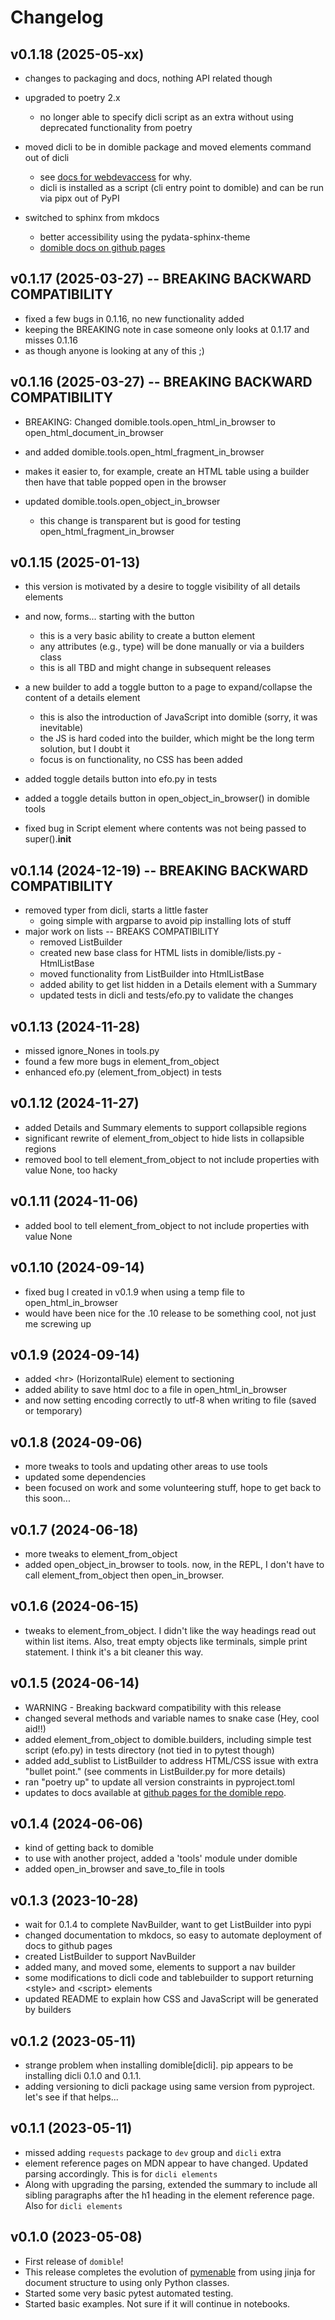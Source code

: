 # Changelog

## v0.1.18 (2025-05-xx)

- changes to packaging and docs, nothing API related though
- upgraded to poetry 2.x

  - no longer able to specify dicli script as an extra
    without using deprecated functionality from poetry

- moved dicli to be in domible package and  moved elements command out of dicli

  - see [docs for webdevaccess](https://joeldodson.github.io/webdevaccess) for why.
  - dicli is installed as a script (cli entry point to domible) and can be run via pipx out of PyPI

- switched to sphinx from mkdocs

  - better accessibility using the pydata-sphinx-theme
  - [domible docs on github pages](https://joeldodson.github.io/domible)

## v0.1.17 (2025-03-27) -- BREAKING BACKWARD COMPATIBILITY  

- fixed a few bugs in 0.1.16, no new functionality added 
- keeping the BREAKING note in case someone only looks at 0.1.17 and misses 0.1.16
- as though anyone is looking at any of this  ;)

## v0.1.16 (2025-03-27) -- BREAKING BACKWARD COMPATIBILITY  

- BREAKING: Changed domible.tools.open_html_in_browser to open_html_document_in_browser
- and added domible.tools.open_html_fragment_in_browser
- makes it easier to, for example, create an HTML table using a builder then have that table popped open in the browser 
- updated domible.tools.open_object_in_browser

  - this change is transparent but is good for testing open_html_fragment_in_browser

## v0.1.15 (2025-01-13) 

- this version is motivated by a desire to toggle visibility of all details elements 
- and now, forms... starting with the button  

  - this is a very basic ability to create a button element
  - any attributes (e.g., type) will be done manually or via a builders class
  - this is all TBD and might change in subsequent releases 

- a new builder to add a toggle button to a page to expand/collapse the content of a details element 

  - this is also the introduction of JavaScript into domible (sorry, it was inevitable) 
  - the JS is hard coded into the builder, which might be the long term solution, but I doubt it 
  - focus is on functionality, no CSS has been added 

- added toggle details button into efo.py in tests 
- added a toggle details button in open_object_in_browser() in domible tools 
- fixed bug in Script element where contents was not being passed to super().__init__ 

## v0.1.14 (2024-12-19) -- BREAKING BACKWARD COMPATIBILITY 

- removed typer from dicli, starts a little faster
  - going simple with argparse to avoid pip installing lots of stuff 
- major work on lists -- BREAKS COMPATIBILITY 
  - removed ListBuilder 
  - created new base class for HTML lists in domible/lists.py - HtmlListBase  
  - moved functionality from ListBuilder into HtmlListBase 
  - added ability to get list hidden in a Details element with a Summary 
  - updated tests in dicli and tests/efo.py to validate the changes 

## v0.1.13 (2024-11-28)

- missed ignore_Nones in tools.py 
- found a few more bugs in element_from_object 
- enhanced efo.py (element_from_object) in tests 

## v0.1.12 (2024-11-27)

- added Details and Summary elements to support collapsible regions 
- significant rewrite of element_from_object to hide lists in collapsible regions 
- removed bool to tell element_from_object to not include properties with value None, too hacky     

## v0.1.11 (2024-11-06)

- added bool to tell element_from_object to not include properties with value None      

## v0.1.10 (2024-09-14)

- fixed bug I created in v0.1.9 when using a temp file to open_html_in_browser
- would have been nice for the .10 release to be something cool, not just me screwing up 

## v0.1.9 (2024-09-14)

- added &lt;hr> (HorizontalRule) element to sectioning
- added ability to save html doc to a file in open_html_in_browser
- and now setting encoding correctly to utf-8 when writing to file (saved or temporary)

## v0.1.8 (2024-09-06)

- more tweaks to tools and updating other areas to use tools
- updated some dependencies 
- been focused on work and some volunteering stuff, hope to get back to this soon...

## v0.1.7 (2024-06-18)

- more tweaks to element_from_object
- added open_object_in_browser to tools.
  now, in the REPL, I don't have to call element_from_object then open_in_browser.

## v0.1.6 (2024-06-15)

- tweaks to element_from_object.
  I didn't like the way headings read out within list items.
  Also, treat empty objects like terminals, simple print statement.
  I think it's a bit cleaner this way.

## v0.1.5 (2024-06-14)

- WARNING - Breaking backward compatibility with this release 
- changed several methods and variable names to snake case (Hey, cool aid!!)
- added element_from_object to domible.builders, including simple test script (efo.py) in tests directory 
  (not tied in to pytest though)
- added add_sublist to ListBuilder to address HTML/CSS issue with extra "bullet point."
  (see comments in ListBuilder.py for more details)
- ran "poetry up" to update all version constraints in pyproject.toml 
- updates to docs available at [github pages for the domible repo](https://joeldodson.github.io/domible/).

## v0.1.4 (2024-06-06)

- kind of getting back to domible 
- to use with another project, added a 'tools' module under domible
- added open_in_browser and save_to_file in tools 

## v0.1.3 (2023-10-28)

- wait for 0.1.4 to complete NavBuilder, want to get ListBuilder into pypi
- changed documentation to mkdocs, so easy to automate deployment of docs to github pages
- created ListBuilder to support NavBuilder 
- added many, and moved some, elements to support a nav builder
- some modifications to dicli code and tablebuilder to support returning &lt;style> and &lt;script> elements 
- updated README to explain how CSS and JavaScript will be generated by builders

## v0.1.2 (2023-05-11)

- strange problem when installing domible[dicli].  pip appears to be installing dicli 0.1.0 and 0.1.1.
- adding versioning to dicli package using same version from 
pyproject.  let's see if that helps...

## v0.1.1 (2023-05-11)

- missed adding `requests` package to `dev` group and `dicli` extra
- element reference pages on MDN appear to have changed.  Updated parsing accordingly.  This is for `dicli elements`
- Along with upgrading the parsing, extended the summary to include all sibling paragraphs after the h1 heading in the element reference page.  Also for `dicli elements` 

## v0.1.0 (2023-05-08)

- First release of `domible`!
- This release completes the evolution of
[pymenable](https://github.com/joeldodson/pymenable) from using jinja for document structure to using only Python classes.
- Started some very basic 
pytest automated testing.
- Started basic examples.  Not sure if it will continue in notebooks.

